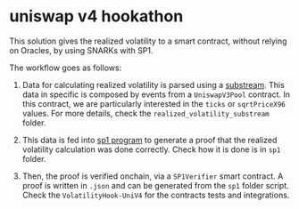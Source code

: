 # uniswap v4 hookathon

This solution gives the realized volatility to a smart contract, without relying on Oracles, by using SNARKs with SP1.

The workflow goes as follows:

1. Data for calculating realized volatility is parsed using a [substream](https://substreams.streamingfast.io/). This data in specific is composed by events from a `UniswapV3Pool` contract. In this contract, we are particularly interested in the `ticks` or `sqrtPriceX96` values. For more details, check the `realized_volatility_substream` folder.

2. This data is fed into [sp1 program](https://succinctlabs.github.io/sp1/writing-programs/basics.html) to generate a proof that the realized volatility calculation
was done correctly. Check how it is done is in `sp1` folder.

3. Then, the proof is verified onchain, via a `SP1Verifier` smart contract. A proof is written in `.json` and can be generated from the `sp1` folder script. Check the `VolatilityHook-UniV4` for the contracts tests and integrations.

